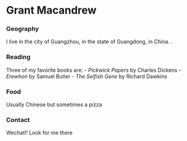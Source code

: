 # Grant Macandrew
### Geography
I live in the city of Guangzhou, in the state of Guangdong, in China. .
### Reading
Three of my favorite books are: - *Pickwick Papers* by Charles Dickens - *Erewhon* by Samuel Butler - *The Selfish Gene* by Richard Dawkins
### Food
Usually Chinese but sometimes a pizza
### Contact
Wechat!! Look for me there
